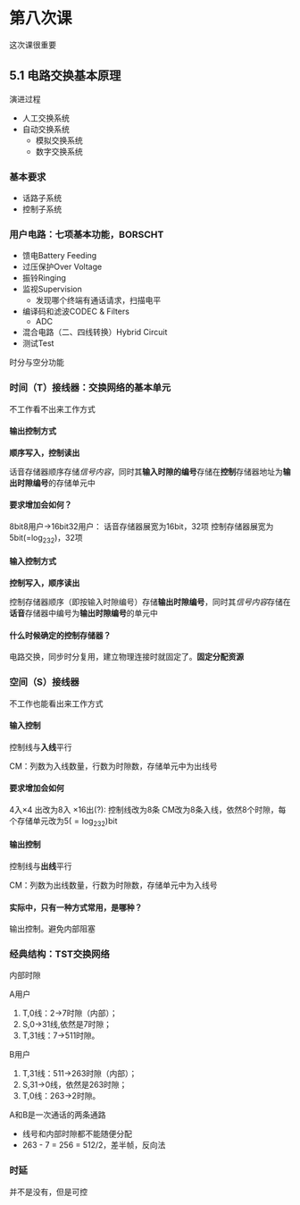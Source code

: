 # 第八次课

这次课很重要

## 5.1 电路交换基本原理

演进过程
- 人工交换系统
- 自动交换系统
  - 模拟交换系统
  - 数字交换系统

### 基本要求

- 话路子系统
- 控制子系统

### 用户电路：七项基本功能，BORSCHT

- 馈电Battery Feeding
- 过压保护Over Voltage
- 振铃Ringing
- 监视Supervision
  - 发现哪个终端有通话请求，扫描电平
- 编译码和滤波CODEC & Filters
  - ADC
- 混合电路（二、四线转换）Hybrid Circuit
- 测试Test

时分与空分功能

### 时间（T）接线器：交换网络的基本单元
不工作看不出来工作方式

#### 输出控制方式
**顺序写入，控制读出**

话音存储器顺序存储*信号内容*，同时其**输入时隙的编号**存储在**控制**存储器地址为**输出时隙编号**的存储单元中

#### 要求增加会如何？
8bit8用户->16bit32用户：
话音存储器展宽为16bit，32项
控制存储器展宽为5bit(=$\log_232$)，32项

#### 输入控制方式
**控制写入，顺序读出**

控制存储器顺序（即按输入时隙编号）存储**输出时隙编号**，同时其*信号内容*存储在**话音**存储器中编号为**输出时隙编号**的单元中


#### 什么时候确定的控制存储器？

电路交换，同步时分复用，建立物理连接时就固定了。**固定分配资源**


### 空间（S）接线器
不工作也能看出来工作方式

#### 输入控制
控制线与**入线**平行

CM：列数为入线数量，行数为时隙数，存储单元中为出线号

#### 要求增加会如何
4入$\times$4 出改为8入 $\times$16出(?):
控制线改为8条
CM改为8条入线，依然8个时隙，每个存储单元改为5($=\log_232$)bit

#### 输出控制
控制线与**出线**平行

CM：列数为出线数量，行数为时隙数，存储单元中为入线号


#### 实际中，只有一种方式常用，是哪种？

输出控制。避免内部阻塞


### 经典结构：TST交换网络

内部时隙

A用户
1. T,0线：2->7时隙（内部）；
2. S,0->31线,依然是7时隙；
3. T,31线：7->511时隙。

B用户
1. T,31线：511->263时隙（内部）；
2. S,31->0线，依然是263时隙；
3. T,0线：263->2时隙。

A和B是一次通话的两条通路
- 线号和内部时隙都不能随便分配
- 263 - 7 = 256 = 512/2，差半帧，反向法


### 时延
并不是没有，但是可控
